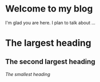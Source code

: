 # Welcome to my blog

I'm glad you are here. I plan to talk about ...
# The largest heading
## The second largest heading
###### The smallest heading
